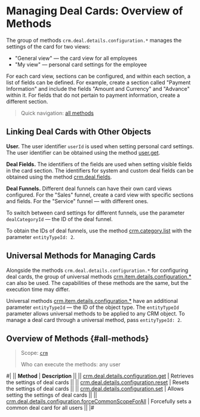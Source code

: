 # Managing Deal Cards: Overview of Methods

The group of methods `crm.deal.details.configuration.*` manages the settings of the card for two views:

* "General view" — the card view for all employees
* "My view" — personal card settings for the employee

For each card view, sections can be configured, and within each section, a list of fields can be defined. For example, create a section called "Payment Information" and include the fields "Amount and Currency" and "Advance" within it. For fields that do not pertain to payment information, create a different section.

> Quick navigation: [all methods](#all-methods) 

## Linking Deal Cards with Other Objects

**User.** The user identifier `userId` is used when setting personal card settings. The user identifier can be obtained using the method [user.get](../../../user/user-get.md).

**Deal Fields.** The identifiers of the fields are used when setting visible fields in the card section. The identifiers for system and custom deal fields can be obtained using the method [crm.deal.fields](../crm-deal-fields.md). 

**Deal Funnels.** Different deal funnels can have their own card views configured. For the "Sales" funnel, create a card view with specific sections and fields. For the "Service" funnel — with different ones.

To switch between card settings for different funnels, use the parameter `dealCategoryId` — the ID of the deal funnel.

To obtain the IDs of deal funnels, use the method [crm.category.list](../../universal/category/crm-category-list.md) with the parameter `entityTypeId: 2`. 

## Universal Methods for Managing Cards

Alongside the methods `crm.deal.details.configuration.*` for configuring deal cards, the group of universal methods [crm.item.details.configuration.*](../../universal/item-details-configuration/index.md) can also be used. The capabilities of these methods are the same, but the execution time may differ.

Universal methods [crm.item.details.configuration.*](../../universal/item-details-configuration/index.md) have an additional parameter `entityTypeId` — the ID of the object type. The `entityTypeId` parameter allows universal methods to be applied to any CRM object. To manage a deal card through a universal method, pass `entityTypeId: 2`. 

## Overview of Methods {#all-methods}

> Scope: [`crm`](../../../scopes/permissions.md)
>
> Who can execute the methods: any user

#|
|| **Method** | **Description** ||
|| [crm.deal.details.configuration.get](./crm-deal-details-configuration-get.md) | Retrieves the settings of deal cards ||
|| [crm.deal.details.configuration.reset](./crm-deal-details-configuration-reset.md) | Resets the settings of deal cards ||
|| [crm.deal.details.configuration.set](./crm-deal-details-configuration-set.md) | Allows setting the settings of deal cards ||
|| [crm.deal.details.configuration.forceCommonScopeForAll](./crm-deal-details-configuration-force-common-scope-for-all.md) | Forcefully sets a common deal card for all users ||
|#